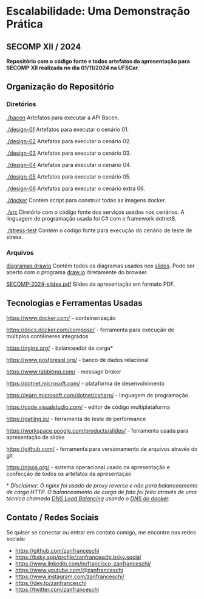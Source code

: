# Escalabilidade: Uma Demonstração Prática
## SECOMP XII / 2024

**Repositório com o código fonte e todos artefatos da apresentação para SECOMP XII realizada no dia 01/11/2024 na UFSCar.**

## Organização do Repositório

### Diretórios

[./bacen](./bacen)
Artefatos para executar a API Bacen.

[./design-01](./design-01)
Artefatos para executar o cenário 01.

[./design-02](./design-02)
Artefatos para executar o cenário 02.

[./design-03](./design-03)
Artefatos para executar o cenário 03.

[./design-04](./design-04)
Artefatos para executar o cenário 04.

[./design-05](./design-05)
Artefatos para executar o cenário 05.

[./design-06](./design-06)
Artefatos para executar o cenário extra 06.

[./docker](./docker)
Contém script para construir todas as imagens docker.

[./src](./src)
Diretório com o código fonte dos serviços usados nos cenários. A linguagem de programação usada foi C# com o framework dotnet8.

[./stress-test](./stress-test)
Contém o código fonte para execução do cenário de teste de stress.

### Arquivos

[diagramas.drawio](./diagramas.drawio)
Contém todos os diagramas usados nos [slides](./SECOMP-2024-slides.pdf). Pode ser aberto com o programa [draw.io](https://app.diagrams.net/) diretamente do browser.

[SECOMP-2024-slides.pdf](./SECOMP-2024-slides.pdf)
Slides da apresentação em formato PDF.

## Tecnologias e Ferramentas Usadas

https://www.docker.com/ - conteinerização

https://docs.docker.com/compose/ - ferramenta para execução de múltiplos contêineres integrados

https://nginx.org/ - balanceador de carga*

https://www.postgresql.org/ - banco de dados relacional

https://www.rabbitmq.com/ - message broker

https://dotnet.microsoft.com/ - plataforma de desenvolvimento

https://learn.microsoft.com/dotnet/csharp/ - linguagem de programação

https://code.visualstudio.com/ - editor de código multiplataforma

https://gatling.io/ - ferramenta de teste de performance

https://workspace.google.com/products/slides/ - ferramenta usada para apresentação de slides

https://github.com/ - ferramenta para versionamento de arquivos através do git

https://nixos.org/ - sistema operacional usado na apresentação e confecção de todos os artefatos da apresentação


\* *Disclaimer: O nginx foi usado de proxy reverso e não para balanceamento de carga HTTP. O balanceamento de carga de fato foi feito através de uma técnica chamada [DNS Load Balancing](https://www.cloudflare.com/pt-br/learning/performance/what-is-dns-load-balancing/) usando o [DNS do docker](https://docs.docker.com/engine/network/#dns-services).*


## Contato / Redes Sociais

Se quiser se conectar ou entrar em contato comigo, me encontre nas redes sociais:

- https://github.com/zanfranceschi
- https://bsky.app/profile/zanfranceschi.bsky.social
- https://www.linkedin.com/in/francisco-zanfranceschi/
- https://www.youtube.com/@zanfranceschi
- https://www.instagram.com/zanfranceschi/
- https://dev.to/zanfranceschi
- https://twitter.com/zanfranceschi
